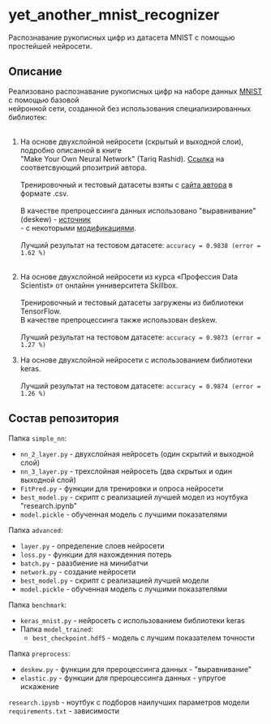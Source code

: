 # yet_another_mnist_recognizer
Распознавание  рукописных цифр из датасета MNIST с помощью простейшей нейросети.
## Описание

Реализовано распознавание рукописных цифр на наборе данных [MNIST](http://yann.lecun.com/exdb/mnist/) с помощью базовой<br>
нейронной сети, созданной без использования специализированных библиотек:
<br><br>
1. На основе двухслойной нейросети (скрытый и выходной слои), подробно описанной в книге
   <br>
   "Make Your Own Neural Network" (Tariq Rashid). [Ссылка](https://github.com/makeyourownneuralnetwork/makeyourownneuralnetwork) на соответсвующий
   рпозитрий автора.
   <br><br>
   Тренировочный и тестовый датасеты взяты с [сайта автора](http://makeyourownneuralnetwork.blogspot.com/2015/03/the-mnist-dataset-of-handwitten-digits.html) в формате .csv.
   <br><br>
   В качестве препроцессинга данных использовано "выравнивание" (deskew) - [источник](https://fsix.github.io/mnist/Deskewing.html)
   <br> - с некоторыми [модификациями](https://stackoverflow.com/questions/43577665/deskew-mnist-images).
   <br><br>
   Лучший результат на тестовом датасете: `accuracy = 0.9838 (error = 1.62 %)`
   <br><br>
2. На основе двухслойной нейросети из курса «Профессия Data Scientist‌» от онлайнн унниверситета Skillbox.
   <br><br>
   Тренировочный и тестовый датасеты загружены из библиотеки TensorFlow.<br>
   В качестве препроцессинга также использован deskew.
   <br><br>
   Лучший результат на тестовом датасете: `accuracy = 0.9873 (error = 1.27 %)`
   
3. На основе двухслойной нейросети с использованием библиотеки keras.
   <br><br>
   Лучший результат на тестовом датасете: `accuracy = 0.9874 (error = 1.26 %)`

## Состав репозитория
Папка `simple_nn`:<br>
- `nn_2_layer.py` - двухслойная нейросеть (один скрытий и выходной слой)<br>
- `nn_3_layer.py` - трехслойная нейросеть (два скрытых и один выходной слой)<br>
- `FitPred.py` - функции для тренировки и опроса нейросети<br>
- `best_model.py` - скрипт с реализацией лучшей модел из ноутбука "research.ipynb"<br>
- `model.pickle` - обученная модель с лучшими показателями<br>

Папка `advanced`:<br>
- `layer.py` - определение слоев нейросети
- `loss.py` - функции для нахожденния потерь
- `batch.py` - раазбиение на минибатчи
- `network.py` - создание нейросети
- `best_model.py` - скрипт с реализацией лучшей модели<br>
- `model.pickle` - обученная модель с лучшими показателями<br>

Папка `benchmark`:<br>
- `keras_mnist.py` - нейросеть с использованием библиотеки keras<br>
- Папка `model_trained`:<br>
  - `best_checkpoint.hdf5` - модель с лучшим показателем точности
   
Папка `preprocess`:<br>
- `deskew.py` - функции для прероцессинга данных - "выравнивание"<br>
- `elastic.py` - функции для прероцессинга данных - упругое искажение<br>

`research.ipynb` - ноутбук с подборов наилучших параметров модели<br>
`requirements.txt` - зависимости<br>
